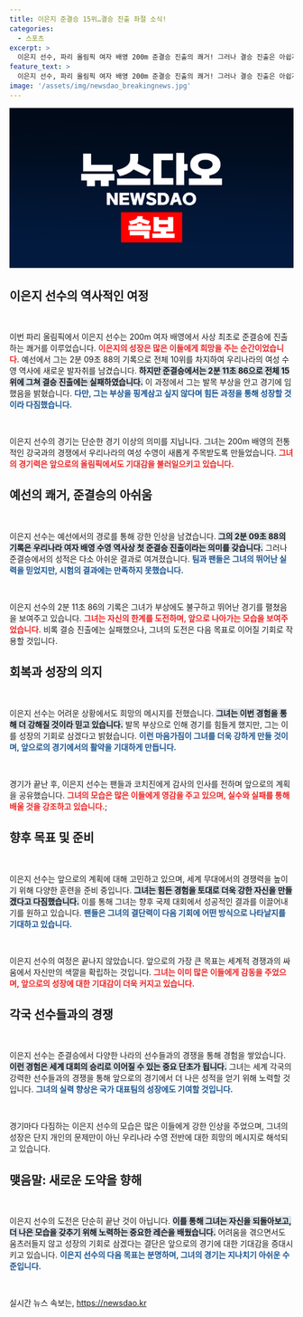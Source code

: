 ```yaml
---
title: 이은지 준결승 15위…결승 진출 좌절 소식!
categories:
  - 스포츠
excerpt: >
  이은지 선수, 파리 올림픽 여자 배영 200m 준결승 진출의 쾌거! 그러나 결승 진출은 아쉽게 실패. 부상에도 굴하지 않은 그녀의 도전과 성장 의지가 감동을 줍니다.
feature_text: >
  이은지 선수, 파리 올림픽 여자 배영 200m 준결승 진출의 쾌거! 그러나 결승 진출은 아쉽게 실패. 부상에도 굴하지 않은 그녀의 도전과 성장 의지가 감동을 줍니다.
image: '/assets/img/newsdao_breakingnews.jpg'
---
```


<p><img src="/assets/img/newsdao_breakingnews.jpg" alt="koreaapp 속보" /></p>

<h2 data-ke-size="size26">이은지 선수의 역사적인 여정</h2>

<p data-ke-size="size16">&nbsp;</p>

<p>이번 파리 올림픽에서 이은지 선수는 200m 여자 배영에서 사상 최초로 준결승에 진출하는 쾌거를 이루었습니다. <b><span style="color: #ee2323;">이은지의 성장은 많은 이들에게 희망을 주는 순간이었습니다.</span></b> 예선에서 그는 2분 09초 88의 기록으로 전체 10위를 차지하여 우리나라의 여성 수영 역사에 새로운 발자취를 남겼습니다. <b><span style="background-color: #21538527;">하지만 준결승에서는 2분 11초 86으로 전체 15위에 그쳐 결승 진출에는 실패하였습니다.</span></b> 이 과정에서 그는 발목 부상을 안고 경기에 임했음을 밝혔습니다. <b><span style="color: #1a5490;">다만, 그는 부상을 핑계삼고 싶지 않다며 힘든 과정을 통해 성장할 것이라 다짐했습니다.</span></b> </p>

<p data-ke-size="size16">&nbsp;</p>

<p>이은지 선수의 경기는 단순한 경기 이상의 의미를 지닙니다. 그녀는 200m 배영의 전통적인 강국과의 경쟁에서 우리나라의 여성 수영이 새롭게 주목받도록 만들었습니다. <b><span style="color: #ee2323;">그녀의 경기력은 앞으로의 올림픽에서도 기대감을 불러일으키고 있습니다.</span></b></p>

<h2 data-ke-size="size26">예선의 쾌거, 준결승의 아쉬움</h2>

<p data-ke-size="size16">&nbsp;</p>

<p>이은지 선수는 예선에서의 경로를 통해 강한 인상을 남겼습니다. <b><span style="background-color: #21538527;">그의 2분 09초 88의 기록은 우리나라 여자 배영 수영 역사상 첫 준결승 진출이라는 의미를 갖습니다.</span></b> 그러나 준결승에서의 성적은 다소 아쉬운 결과로 여겨졌습니다. <b><span style="color: #1a5490;">팀과 팬들은 그녀의 뛰어난 실력을 믿었지만, 시험의 결과에는 만족하지 못했습니다.</span></b></p>

<p data-ke-size="size16">&nbsp;</p>

<p>이은지 선수의 2분 11초 86의 기록은 그녀가 부상에도 불구하고 뛰어난 경기를 펼쳤음을 보여주고 있습니다. <b><span style="color: #ee2323;">그녀는 자신의 한계를 도전하며, 앞으로 나아가는 모습을 보여주었습니다.</span></b> 비록 결승 진출에는 실패했으나, 그녀의 도전은 다음 목표로 이어질 기회로 작용할 것입니다.</p>

<h2 data-ke-size="size26">회복과 성장의 의지</h2>

<p data-ke-size="size16">&nbsp;</p>

<p>이은지 선수는 어려운 상황에서도 희망의 메시지를 전했습니다. <b><span style="background-color: #21538527;">그녀는 이번 경험을 통해 더 강해질 것이라 믿고 있습니다.</span></b> 발목 부상으로 인해 경기를 힘들게 했지만, 그는 이를 성장의 기회로 삼겠다고 밝혔습니다. <b><span style="color: #1a5490;">이런 마음가짐이 그녀를 더욱 강하게 만들 것이며, 앞으로의 경기에서의 활약을 기대하게 만듭니다.</span></b> </p>

<p data-ke-size="size16">&nbsp;</p>

<p>경기가 끝난 후, 이은지 선수는 팬들과 코치진에게 감사의 인사를 전하며 앞으로의 계획을 공유했습니다. <b><span style="color: #ee2323;">그녀의 모습은 많은 이들에게 영감을 주고 있으며, 실수와 실패를 통해 배울 것을 강조하고 있습니다.</span></b>;</p>

<h2 data-ke-size="size26">향후 목표 및 준비</h2>

<p data-ke-size="size16">&nbsp;</p>

<p>이은지 선수는 앞으로의 계획에 대해 고민하고 있으며, 세계 무대에서의 경쟁력을 높이기 위해 다양한 훈련을 준비 중입니다. <b><span style="background-color: #21538527;">그녀는 힘든 경험을 토대로 더욱 강한 자신을 만들겠다고 다짐했습니다.</span></b> 이를 통해 그녀는 향후 국제 대회에서 성공적인 결과를 이끌어내기를 원하고 있습니다. <b><span style="color: #1a5490;">팬들은 그녀의 결단력이 다음 기회에 어떤 방식으로 나타날지를 기대하고 있습니다.</span></b></p>

<p data-ke-size="size16">&nbsp;</p>

<p>이은지 선수의 여정은 끝나지 않았습니다. 앞으로의 가장 큰 목표는 세계적 경쟁과의 싸움에서 자신만의 색깔을 확립하는 것입니다. <b><span style="color: #ee2323;">그녀는 이미 많은 이들에게 감동을 주었으며, 앞으로의 성장에 대한 기대감이 더욱 커지고 있습니다.</span></b></p>

<h2 data-ke-size="size26">각국 선수들과의 경쟁</h2>

<p data-ke-size="size16">&nbsp;</p>

<p>이은지 선수는 준결승에서 다양한 나라의 선수들과의 경쟁을 통해 경험을 쌓았습니다. <b><span style="background-color: #21538527;">이런 경험은 세계 대회의 승리로 이어질 수 있는 중요 단초가 됩니다.</span></b> 그녀는 세계 각국의 강력한 선수들과의 경쟁을 통해 앞으로의 경기에서 더 나은 성적을 얻기 위해 노력할 것입니다. <b><span style="color: #1a5490;">그녀의 실력 향상은 국가 대표팀의 성장에도 기여할 것입니다.</span></b></p>

<p data-ke-size="size16">&nbsp;</p>

<p>경기마다 다짐하는 이은지 선수의 모습은 많은 이들에게 강한 인상을 주었으며, 그녀의 성장은 단지 개인의 문제만이 아닌 우리나라 수영 전반에 대한 희망의 메시지로 해석되고 있습니다.</p>

<h2 data-ke-size="size26">맺음말: 새로운 도약을 향해</h2>

<p data-ke-size="size16">&nbsp;</p>

<p>이은지 선수의 도전은 단순히 끝난 것이 아닙니다. <b><span style="background-color: #21538527;">이를 통해 그녀는 자신을 되돌아보고, 더 나은 모습을 갖추기 위해 노력하는 중요한 레슨을 배웠습니다.</span></b> 어려움을 겪으면서도 움츠러들지 않고 성장의 기회로 삼겠다는 결단은 앞으로의 경기에 대한 기대감을 증대시키고 있습니다. <b><span style="color: #1a5490;">이은지 선수의 다음 목표는 분명하며, 그녀의 경기는 지나치기 아쉬운 수준입니다.</span></b></p>

<p data-ke-size="size16">&nbsp;</p>
실시간 뉴스 속보는, <a href="https://newsdao.kr" rel="dofollow">https://newsdao.kr</a>


